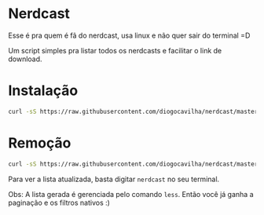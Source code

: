 # Nerdcast

Esse é pra quem é fã do nerdcast, usa linux e não quer sair do terminal =D

Um script simples pra listar todos os nerdcasts e facilitar o link de download.

# Instalação

```bash
curl -sS https://raw.githubusercontent.com/diogocavilha/nerdcast/master/install.sh | sh
```

# Remoção

```bash
curl -sS https://raw.githubusercontent.com/diogocavilha/nerdcast/master/uninstall.sh | sh
```

Para ver a lista atualizada, basta digitar `nerdcast` no seu terminal.

Obs: A lista gerada é gerenciada pelo comando `less`. Então você já ganha a paginação e os filtros nativos :)
